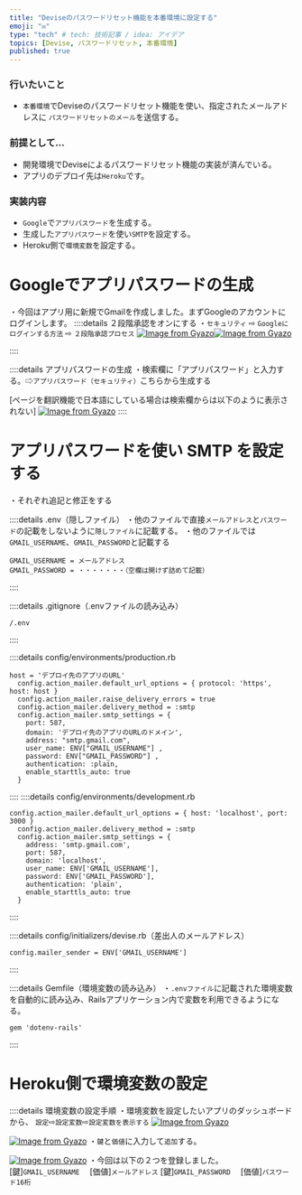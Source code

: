 ```yaml
---
title: "Deviseのパスワードリセット機能を本番環境に設定する"
emoji: "✉️"
type: "tech" # tech: 技術記事 / idea: アイデア
topics: [Devise, パスワードリセット, 本番環境]
published: true
---
```

### 行いたいこと
- `本番環境`でDeviseのパスワードリセット機能を使い、指定されたメールアドレスに
`パスワードリセットのメール`を送信する。

### 前提として...
- 開発環境でDeviseによるパスワードリセット機能の実装が済んでいる。
- アプリのデプロイ先は`Heroku`です。

### 実装内容
- `Google`で`アプリパスワード`を生成する。
- 生成した`アプリパスワード`を使い`SMTP`を設定する。
- Heroku側で`環境変数`を設定する。


# Googleでアプリパスワードの生成
・今回はアプリ用に新規でGmailを作成しました。まずGoogleのアカウントにログインします。
::::details ２段階承認をオンにする
・`セキュリティ` ⇨ `Googleにログインする方法` ⇨ `２段階承認プロセス`
[![Image from Gyazo](https://i.gyazo.com/44feccde5254962493aa8eaa02662983.png)](https://gyazo.com/44feccde5254962493aa8eaa02662983)[![Image from Gyazo](https://i.gyazo.com/b94ea59eb6cd1fc9d3ad2eb94ad67559.png)](https://gyazo.com/b94ea59eb6cd1fc9d3ad2eb94ad67559)

::::

::::details アプリパスワードの生成
・検索欄に「アプリパスワード」と入力する。⇨`アプリパスワード（セキュリティ）`こちらから生成する

[ページを翻訳機能で日本語にしている場合は検索欄からは以下のように表示されない]
[![Image from Gyazo](https://i.gyazo.com/ccfeea58fd79b3bb876fcd79f290c4b8.png)](https://gyazo.com/ccfeea58fd79b3bb876fcd79f290c4b8)
::::

# アプリパスワードを使い SMTP を設定する
・それぞれ追記と修正をする

::::details .env（隠しファイル）
・他のファイルで直接`メールアドレス`と`パスワード`の記載をしないように`隠しファイル`に記載する。
・他のファイルでは`GMAIL_USERNAME`、`GMAIL_PASSWORD`と記載する
```
GMAIL_USERNAME = メールアドレス
GMAIL_PASSWORD = ・・・・・・・（空欄は開けず詰めて記載）
```
::::

::::details .gitignore（.envファイルの読み込み）
```
/.env
```
::::

::::details config/environments/production.rb
```
host = 'デプロイ先のアプリのURL'
  config.action_mailer.default_url_options = { protocol: 'https', host: host } 
  config.action_mailer.raise_delivery_errors = true
  config.action_mailer.delivery_method = :smtp
  config.action_mailer.smtp_settings = {
    port: 587,
    domain: 'デプロイ先のアプリのURLのドメイン',
    address: "smtp.gmail.com",
    user_name: ENV["GMAIL_USERNAME"] ,
    password: ENV["GMAIL_PASSWORD"] ,
    authentication: :plain,
    enable_starttls_auto: true
  }
```
::::
::::details config/environments/development.rb
```
config.action_mailer.default_url_options = { host: 'localhost', port: 3000 }
  config.action_mailer.delivery_method = :smtp
  config.action_mailer.smtp_settings = {
    address: 'smtp.gmail.com',
    port: 587,
    domain: 'localhost', 
    user_name: ENV['GMAIL_USERNAME'],
    password: ENV['GMAIL_PASSWORD'],
    authentication: 'plain',
    enable_starttls_auto: true
  }
  ```
::::

::::details config/initializers/devise.rb（差出人のメールアドレス）
```
config.mailer_sender = ENV['GMAIL_USERNAME']
```
::::

::::details Gemfile（環境変数の読み込み）
・`.envファイル`に記載された環境変数を自動的に読み込み、Railsアプリケーション内で変数を利用できるようになる。
```
gem 'dotenv-rails'
```
::::



# Heroku側で環境変数の設定
::::details 環境変数の設定手順
・環境変数を設定したいアプリのダッシュボードから、
`設定`⇨`設定変数`⇨`設定変数を表示する`
[![Image from Gyazo](https://i.gyazo.com/15227f6d8e12d5a1e0f1cc0c957b57d6.png)](https://gyazo.com/15227f6d8e12d5a1e0f1cc0c957b57d6)

[![Image from Gyazo](https://i.gyazo.com/150605298e0786d526073ae975e56245.png)](https://gyazo.com/150605298e0786d526073ae975e56245)
・`鍵`と`価値`に入力して`追加`する。

[![Image from Gyazo](https://i.gyazo.com/e353d70537861a131504565126cd0ddf.png)](https://gyazo.com/e353d70537861a131504565126cd0ddf)
・今回は以下の２つを登録しました。
[鍵]`GMAIL_USERNAME`  　[価値]`メールアドレス`
[鍵]`GMAIL_PASSWORD`  　[価値]`パスワード16桁`